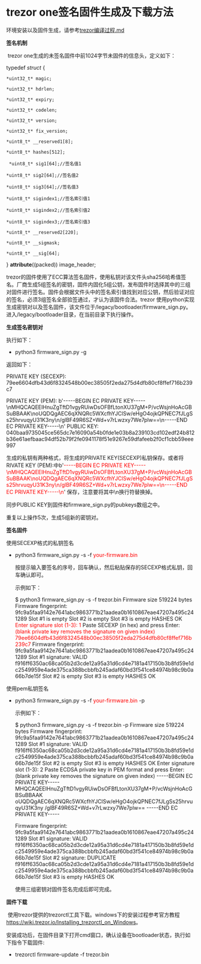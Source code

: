# trezor one签名固件生成及下载方法

环境安装以及固件生成，请参考[trezor编译过程.md](./trezor编译过程.md)

__签名机制__

​	trezor one生成的未签名固件中前1024字节未固件的信息头，定义如下：

typedef *struct* {

 	*uint32_t* magic;

 	*uint32_t* hdrlen;

 	*uint32_t* expiry;

 	*uint32_t* codelen;

 	*uint32_t* version;

 	*uint32_t* fix_version;

 	*uint8_t* __reserved1[8];

 	*uint8_t* hashes[512];

 	 *uint8_t* sig1[64];//签名值1

 	*uint8_t* sig2[64];//签名值2

 	*uint8_t* sig3[64];//签名值3

 	*uint8_t* sigindex1;//签名索引值1

 	*uint8_t* sigindex2;//签名索引值2

 	*uint8_t* sigindex3;//签名索引值3

 	*uint8_t* __reserved2[220];

 	*uint8_t* __sigmask;

 	*uint8_t* __sig[64];

} __attribute__((packed)) image_header;

​	trezor的固件使用了ECC算法签名固件，使用私钥对该文件头sha256哈希值签名。厂商生成5组签名的密钥，固件内固化5组公钥，发布固件时选择其中的三组对固件进行签名。固件会根据文件头中的签名索引值找到对应公钥，然后验证对应的签名，必须3组签名全部验签通过，才认为该固件合法。trezor 使用python实现生成密钥对以及签名固件，该文件位于/legacy/bootloader/firmware_sign.py。进入/legacy/bootloader目录，在当前目录下执行操作。

__生成签名密钥对__

执行如下：

- python3 firmware_sign.py -g

返回如下：

PRIVATE KEY (SECEXP):
79ee6604dfb43d6f8324548b00ec38505f2eda275d4dfb80cf8ffef716b239c7

PRIVATE KEY (PEM):
b'-----BEGIN EC PRIVATE KEY-----\nMHQCAQEEIHnuZgTftD1vgyRUiwDsOFBfLtonXU37gM+P/vcWsjnHoAcGBSuBBAAK\noUQDQgAEC6qXNQRc5WXcfhYJClSw/eHgO4ojkQPNEC7fJLgSs25hrvuqyU31K3ny\n/glBF49R6SZ+Wd+v7rLwzxy7We7plw==\n-----END EC PRIVATE KEY-----\n'
PUBLIC KEY:
040baa9735045ce565dc7e16090a54b0fde1e03b8a239103cd102edf24b812b36e61aefbaac94df52b79f2fe0941178f51e9267e59dfafeeb2f0cf1cbb59eee997

生成的私钥有两种格式，将生成的PRIVATE KEY(SECEXP)私钥保存。或者将RIVATE KEY (PEM):中b'<font color=#FF0000 >-----BEGIN EC PRIVATE KEY-----\nMHQCAQEEIHnuZgTftD1vgyRUiwDsOFBfLtonXU37gM+P/vcWsjnHoAcGBSuBBAAK\noUQDQgAEC6qXNQRc5WXcfhYJClSw/eHgO4ojkQPNEC7fJLgSs25hrvuqyU31K3ny\n/glBF49R6SZ+Wd+v7rLwzxy7We7plw==\n-----END EC PRIVATE KEY-----\n</font>' 保存，注意要将其中\n换行符替换掉。

同步PUBLIC KEY到固件和firmware_sign.py的pubkeys数组之中。

重复以上操作5次，生成5组新的密钥对。

__签名固件__

使用SECEXP格式的私钥签名

- python3 firmware_sign.py -s -f <font color=#FF0000 >your-firmware.bin</font> 

  按提示输入要签名的序号，回车确认，然后粘贴保存的SECEXP格式私钥，回车确认即可。

  示例如下：

  $ python3 firmware_sign.py -s -f trezor.bin
  Firmware size 519224 bytes
  Firmware fingerprint: 9fc9a5faa9142e7641abc9863771b21aadea0b1610867eae47207a495c241289
  Slot #1 is empty
  Slot #2 is empty
  Slot #3 is empty
  HASHES OK
  <font color=#FF0000 >Enter signature slot (1-3): 1</font> 
  Paste SECEXP (in hex) and press Enter:
  <font color=#FF0000 >(blank private key removes the signature on given index)
  79ee6604dfb43d6f8324548b00ec38505f2eda275d4dfb80cf8ffef716b239c7</font> 
  Firmware fingerprint: 9fc9a5faa9142e7641abc9863771b21aadea0b1610867eae47207a495c241289
  Slot #1 signature: VALID f916ff6350ac68ca05b2d3cde12a95a31d6cd4e7181a417150b3b8fd59e1dc2549959e4ade375ca388bcbbfb245adaf60bd3f541ce84974b98c9b0a66b7de15f
  Slot #2 is empty
  Slot #3 is empty
  HASHES OK

使用pem私钥签名

- python3 firmware_sign.py -s -f <font color=#FF0000 >your-firmware.bin</font> -p 

  示例如下：

  $ python3 firmware_sign.py -s -f trezor.bin -p
  Firmware size 519224 bytes
  Firmware fingerprint: 9fc9a5faa9142e7641abc9863771b21aadea0b1610867eae47207a495c241289
  Slot #1 signature: VALID f916ff6350ac68ca05b2d3cde12a95a31d6cd4e7181a417150b3b8fd59e1dc2549959e4ade375ca388bcbbfb245adaf60bd3f541ce84974b98c9b0a66b7de15f
  Slot #2 is empty
  Slot #3 is empty
  HASHES OK
  Enter signature slot (1-3): 2
  Paste ECDSA private key in PEM format and press Enter:
  (blank private key removes the signature on given index)
  -----BEGIN EC PRIVATE KEY-----
  MHQCAQEEIHnuZgTftD1vgyRUiwDsOFBfLtonXU37gM+P/vcWsjnHoAcGBSuBBAAK
  oUQDQgAEC6qXNQRc5WXcfhYJClSw/eHgO4ojkQPNEC7fJLgSs25hrvuqyU31K3ny
  /glBF49R6SZ+Wd+v7rLwzxy7We7plw==
  -----END EC PRIVATE KEY-----

  Firmware fingerprint: 9fc9a5faa9142e7641abc9863771b21aadea0b1610867eae47207a495c241289
  Slot #1 signature: VALID f916ff6350ac68ca05b2d3cde12a95a31d6cd4e7181a417150b3b8fd59e1dc2549959e4ade375ca388bcbbfb245adaf60bd3f541ce84974b98c9b0a66b7de15f
  Slot #2 signature: DUPLICATE f916ff6350ac68ca05b2d3cde12a95a31d6cd4e7181a417150b3b8fd59e1dc2549959e4ade375ca388bcbbfb245adaf60bd3f541ce84974b98c9b0a66b7de15f
  Slot #3 is empty
  HASHES OK

  使用三组密钥对固件签名完成后即可完成。

__固件下载__

​	使用trezor提供的trezorctl工具下载。windows下的安装过程参考官方教程<https://wiki.trezor.io/Installing_trezorctl_on_Windows>。

安装成功后，在固件目录下打开cmd窗口，确认设备在bootloader状态，执行如下指令下载固件:

- trezorctl firmware-update -f trezor.bin